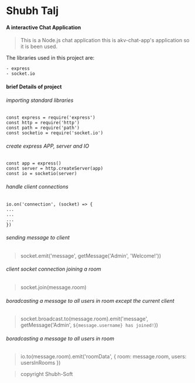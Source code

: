 # Shubh Talj
#### A interactive Chat Application

> This is a Node.js chat application this is akv-chat-app's application so it is been used.

The libraries used in this project are:
```
- express
- socket.io
```

#### brief Details of project

###### importing standard libraries
```
const express = require('express')
const http = require('http')
const path = require('path')
const socketio = require('socket.io')
```

###### create express APP, server and IO
```
const app = express()
const server = http.createServer(app)
const io = socketio(server)
```

###### handle client connections
```
io.on('connection', (socket) => {
...
...
...
})
```

###### sending message to client
> socket.emit('message', getMessage('Admin', 'Welcome!'))

###### client socket connection joining a room
> socket.join(message.room)

###### boradcasting a message to all users in room except the current client
> socket.broadcast.to(message.room).emit('message', getMessage('Admin', `${message.username} has joined!`))

###### boradcasting a message to all users in room
> io.to(message.room).emit('roomData', { room: message.room, users: usersInRooms })

> copyright Shubh-Soft

